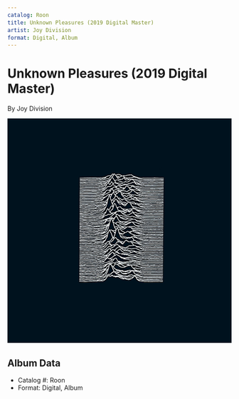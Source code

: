 ```yaml
---
catalog: Roon
title: Unknown Pleasures (2019 Digital Master)
artist: Joy Division
format: Digital, Album
---
```


# Unknown Pleasures (2019 Digital Master)

By Joy Division

![](../../assets/albumcovers/Joy_Division-Unknown_Pleasures_2019_Digital_Master.png)

## Album Data

- Catalog #: Roon
- Format: Digital, Album

